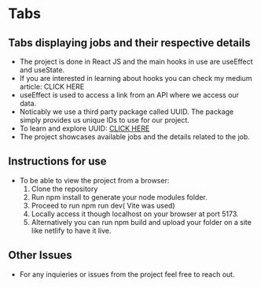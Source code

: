 # Tabs
## Tabs displaying jobs and their respective details
- The project is done in React JS and the main hooks in use are useEffect and useState.
- If you are interested in learning about hooks you can check my medium article: <a herf="https://medium.com/@mark.onyango_95482/hooks-in-react-75c3045e92e1">CLICK HERE</a>
- useEffect is used to access a link from an API where we access our data.
- Noticably we use a third party package called UUID. The package simply provides us unique IDs to use for our project.
- To learn and explore UUID: <a href="https://www.npmjs.com/package/uuid">CLICK HERE</a>
- The project showcases available jobs and the details related to the job.

## Instructions for use
- To be able to view the project from a browser:
  1) Clone the repository
  2) Run npm install to generate your node modules folder.
  3) Proceed to run npm run dev( Vite was used)
  4) Locally access it though localhost on your browser at port 5173.
  5) Alternatively you can run npm build and upload your folder on a site like netlify to have it live.
 
## Other Issues
- For any inquieries or issues from the project feel free to reach out.


